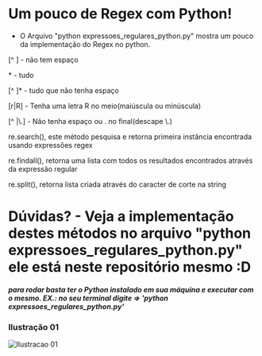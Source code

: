 # Um pouco de Regex com Python!

- O Arquivo "python expressoes_regulares_python.py" mostra um pouco da implementação do Regex no python.


 [^ ] - não tem espaço
 
 \* - tudo
 
 [^ ]* - tudo que não tenha espaço
 
 [r|R] - Tenha uma letra R no meio(maiúscula ou minúscula)
 
 [^ |\\.] - Não tenha espaço ou . no final(descape \\.)
 
 
 re.search(), este método pesquisa e retorna primeira instância encontrada usando expressões regex
 
 re.findall(), retorna uma lista com todos os resultados encontrados através da expressão regular
 
 re.split(), retorna lista criada através do caracter de corte na string
 
 # Dúvidas? - Veja a implementação destes métodos no arquivo "python expressoes_regulares_python.py" ele está neste repositório mesmo :D
 


##### para rodar basta ter o Python instalado em sua máquina e executar com o mesmo. EX.: no seu terminal digite => 'python expressoes_regulares_python.py'


### Ilustração 01
![Ilustracao 01](https://image.ibb.co/ijLiXJ/ilustracao.png)